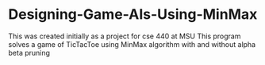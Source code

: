 # Designing-Game-AIs-Using-MinMax
This was created initially as a project for cse 440 at MSU
This program solves a game of TicTacToe using MinMax algorithm with and without alpha beta pruning
